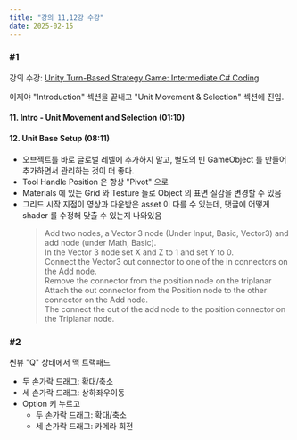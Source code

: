 ```yaml
---
title: "강의 11,12강 수강"
date: 2025-02-15
---
```


### \#1

강의 수강: [Unity Turn-Based Strategy Game: Intermediate C# Coding](https://www.udemy.com/course/unity-turn-based-strategy/)

이제야 "Introduction" 섹션을 끝내고 "Unit Movement & Selection" 섹션에 진입.

#### 11. Intro - Unit Movement and Selection (01:10)
#### 12. Unit Base Setup (08:11)

- 오브젝트를 바로 글로벌 레벨에 추가하지 말고, 별도의 빈 GameObject 를 만들어 추가하면서 관리하는 것이 더 좋다.
- Tool Handle Position 은 항상 "Pivot" 으로
- Materials 에 있는 Grid 와 Testure 들로 Object 의 표면 질감을 변경할 수 있음
- 그리드 시작 지점이 영상과 다운받은 asset 이 다를 수 있는데, 댓글에 어떻게 shader 를 수정해 맞출 수 있는지 나와있음
  > Add two nodes, a Vector 3 node (Under Input, Basic, Vector3) and add node (under Math, Basic).  
  > In the Vector 3 node set X and Z to 1 and set Y to 0.  
  > Connect the Vector3 out connector to one of the in connectors on the Add node.  
  > Remove the connector from the position node on the triplanar  
  > Attach the out connector from the Position node to the other connector on the Add node.  
  > The connect the out of the add node to the position connector on the Triplanar node.

### \#2

씬뷰 "Q" 상태에서 맥 트랙패드
- 두 손가락 드래그: 확대/축소
- 세 손가락 드래그: 상하좌우이동
- Option 키 누르고
  - 두 손가락 드래그: 확대/축소
  - 세 손가락 드래그: 카메라 회전
